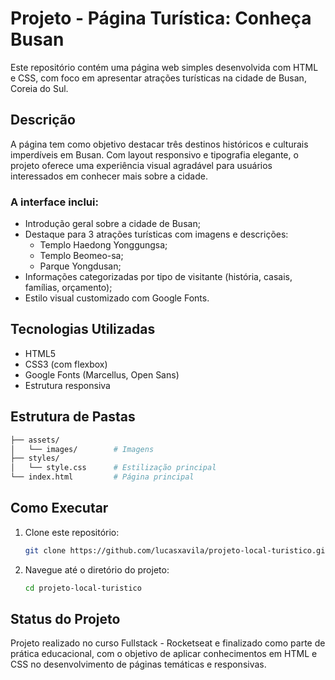 # Projeto - Página Turística: Conheça Busan

Este repositório contém uma página web simples desenvolvida com HTML e CSS, com foco em apresentar atrações turísticas na cidade de Busan, Coreia do Sul.

## Descrição

A página tem como objetivo destacar três destinos históricos e culturais imperdíveis em Busan. Com layout responsivo e tipografia elegante, o projeto oferece uma experiência visual agradável para usuários 
interessados em conhecer mais sobre a cidade.

### A interface inclui:

- Introdução geral sobre a cidade de Busan;
- Destaque para 3 atrações turísticas com imagens e descrições:
  - Templo Haedong Yonggungsa;
  - Templo Beomeo-sa;
  - Parque Yongdusan;
- Informações categorizadas por tipo de visitante (história, casais, famílias, orçamento);
- Estilo visual customizado com Google Fonts.

## Tecnologias Utilizadas

- HTML5
- CSS3 (com flexbox)
- Google Fonts (Marcellus, Open Sans)
- Estrutura responsiva

## Estrutura de Pastas
  ```bash
  ├── assets/
  │   └── images/        # Imagens
  ├── styles/
  │   └── style.css      # Estilização principal
  └── index.html         # Página principal
  ```

## Como Executar

1. Clone este repositório:
   ```bash
   git clone https://github.com/lucasxavila/projeto-local-turistico.git
   ```
2. Navegue até o diretório do projeto:
   ```bash
   cd projeto-local-turistico
   ```

## Status do Projeto
Projeto realizado no curso Fullstack - Rocketseat e finalizado como parte de prática educacional, com o objetivo de aplicar conhecimentos em HTML e CSS no desenvolvimento de páginas temáticas e responsivas.
